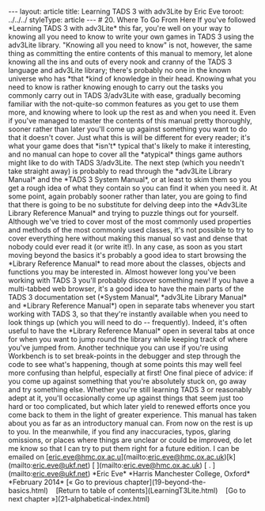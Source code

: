 \-\-- layout: article title: Learning TADS 3 with adv3Lite by Eric Eve
toroot: ../../../ styleType: article \-\-- \# 20. Where To Go From Here
If you\'ve followed \*Learning TADS 3 with adv3Lite\* this far, you\'re
well on your way to knowing all you need to know to write your own games
in TADS 3 using the adv3Lite library. \"Knowing all you need to know\"
is not, however, the same thing as committing the entire contents of
this manual to memory, let alone knowing all the ins and outs of every
nook and cranny of the TADS 3 language and adv3Lite library; there\'s
probably no one in the known universe who has \*that \*kind of knowledge
in their head. Knowing what you need to know is rather knowing enough to
carry out the tasks you commonly carry out in TADS 3/adv3Lite with ease,
gradually becoming familiar with the not-quite-so common features as you
get to use them more, and knowing where to look up the rest as and when
you need it. Even if you\'ve managed to master the contents of this
manual pretty thoroughly, sooner rather than later you\'ll come up
against something you want to do that it doesn\'t cover. Just what this
is will be different for every reader; it\'s what your game does that
\*isn\'t\* typical that\'s likely to make it interesting, and no manual
can hope to cover all the \*atypical\* things game authors might like to
do with TADS 3/adv3Lite. The next step (which you needn\'t take straight
away) is probably to read through the \*adv3Lite Library Manual\* and
the \*TADS 3 System Manual\*, or at least to skim them so you get a
rough idea of what they contain so you can find it when you need it. At
some point, again probably sooner rather than later, you are going to
find that there is going to be no substitute for delving deep into the
\*Adv3Lite Library Reference Manual\* and trying to puzzle things out
for yourself. Although we\'ve tried to cover most of the most commonly
used properties and methods of the most commonly used classes, it\'s not
possible to try to cover everything here without making this manual so
vast and dense that nobody could ever read it (or write it!). In any
case, as soon as you start moving beyond the basics it\'s probably a
good idea to start browsing the \*Library Reference Manual\* to read
more about the classes, objects and functions you may be interested in.
Almost however long you\'ve been working with TADS 3 you\'ll probably
discover something new! If you have a multi-tabbed web browser, it\'s a
good idea to have the main parts of the TADS 3 documentation set
(\*System Manual\*, \*adv3Lite Library Manual\* and \*Library Reference
Manual\*) open in separate tabs whenever you start working with TADS 3,
so that they\'re instantly available when you need to look things up
(which you will need to do \-- frequently). Indeed, it\'s often useful
to have the \*Library Reference Manual\* open in several tabs at once
for when you want to jump round the library while keeping track of where
you\'ve jumped from. Another technique you can use if you\'re using
Workbench is to set break-points in the debugger and step through the
code to see what\'s happening, though at some points this may well feel
more confusing than helpful, especially at first! One final piece of
advice: if you come up against something that you\'re absolutely stuck
on, go away and try something else. Whether you\'re still learning TADS
3 or reasonably adept at it, you\'ll occasionally come up against things
that seem just too hard or too complicated, but which later yield to
renewed efforts once you come back to them in the light of greater
experience. This manual has taken about you as far as an introductory
manual can. From now on the rest is up to you. In the meanwhile, if you
find any inaccuracies, typos, glaring omissions, or places where things
are unclear or could be improved, do let me know so that I can try to
put them right for a future edition. I can be emailed on
\[eric.eve@hmc.ox.ac.u\](mailto:eric.eve@hmc.ox.ac.uk)\[k\](mailto:eric.eve@ukf.net)
\[ \](mailto:eric.eve@hmc.ox.ac.uk) \[ . \](mailto:eric.eve@ukf.net)
\*Eric Eve\* \*Harris Manchester College, Oxford\* \*February 2014\* \[«
Go to previous chapter\](19-beyond-the-basics.html)    \[Return to table
of contents\](LearningT3Lite.html)    \[Go to next chapter
»\](21-alphabetical-index.html)
